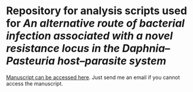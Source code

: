 # Repository for analysis scripts used for *An alternative route of bacterial infection associated with a novel resistance locus in the Daphnia–Pasteuria host–parasite system*
[Manuscript can be accessed here](https://www.nature.com/articles/s41437-020-0332-x). 
Just send me an email if you cannot access the manuscript. 

